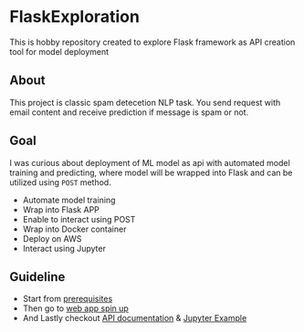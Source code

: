 # FlaskExploration

This is hobby repository created to explore Flask framework as API creation tool for model deployment

## About

This project is classic spam detecetion NLP task.
You send request with email content and receive prediction if message is spam or not.

## Goal

I was curious about deployment of ML model as api with automated model training and predicting, where model will be wrapped into Flask and can be utilized using `POST` method.

* Automate model training
* Wrap into Flask APP
* Enable to interact using POST
* Wrap into Docker container
* Deploy on AWS
* Interact using Jupyter

## Guideline

* Start from [prerequisites](https://github.com/AtmosOne/FlaskExploration/blob/main/docs/Prerequisites.md)
* Then go to [web app spin up](https://github.com/AtmosOne/FlaskExploration/blob/main/docs/WebAppSpinUp.md)
* And Lastly checkout [API documentation](https://github.com/AtmosOne/FlaskExploration/blob/main/docs/API.md) & [Jupyter Example](https://github.com/AtmosOne/FlaskExploration/blob/main/Example/Example.ipynb)

